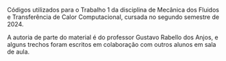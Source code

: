 Códigos utilizados para o Trabalho 1 da disciplina de Mecânica dos Fluidos e Transferência de Calor Computacional, cursada no segundo semestre de 2024.

A autoria de parte do material é do professor Gustavo Rabello dos Anjos, e alguns trechos foram escritos em colaboração com outros alunos em sala de aula.